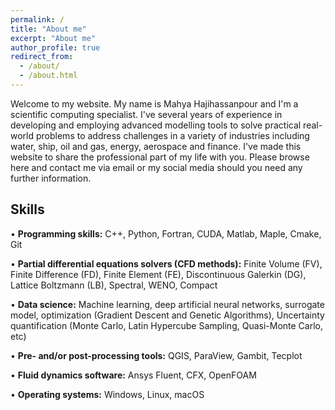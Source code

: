 ```yaml
---
permalink: /
title: "About me"
excerpt: "About me"
author_profile: true
redirect_from: 
  - /about/
  - /about.html
---
```


Welcome to my website. My name is Mahya Hajihassanpour and I'm a scientific computing specialist. I've several years of experience in developing and employing advanced modelling tools to solve practical real-world problems to address challenges in a variety of industries including water, ship,  oil and gas, energy, aerospace and finance. I've made this website to share the professional part of my life with you. Please browse here and contact me via email or my social media should you need any further information.

## Skills
•	**Programming skills:** C++, Python, Fortran, CUDA, Matlab, Maple, Cmake, Git

•	**Partial differential equations solvers (CFD methods):** Finite Volume (FV), Finite Difference (FD), Finite Element (FE), Discontinuous Galerkin (DG), Lattice Boltzmann (LB), Spectral, WENO, Compact

•	**Data science:** Machine learning, deep artificial neural networks, surrogate model, optimization (Gradient Descent and Genetic Algorithms), Uncertainty quantification (Monte Carlo, Latin Hypercube Sampling, Quasi-Monte Carlo, etc)

•	**Pre- and/or post-processing tools:** QGIS, ParaView, Gambit, Tecplot

•	**Fluid dynamics software:** Ansys Fluent, CFX, OpenFOAM

•	**Operating systems:** Windows, Linux, macOS
